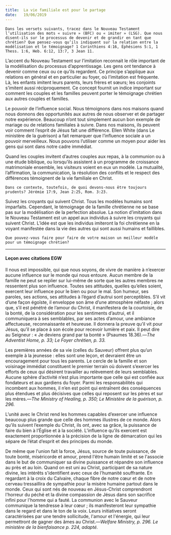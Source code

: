 ```yaml
---
title:  La vie familiale est pour le partage
date:   19/06/2019
---
```


`Dans les versets suivants, tracez dans le Nouveau Testament l’utilisation des mots « suivre » (BFC) ou « imiter » (LSG). Que nous disent-ils sur le processus de devenir et de grandir en tant que chrétien? Que pensez-vous qu’ils indiquent sur la relation entre la modélisation et le témoignage? 1 Corinthiens 4:16, Éphésiens 5:1, 1 Thess. 1:6, Heb. 6:12, 13:7, 3 Jean 11.`

L’accent du Nouveau Testament sur l’imitation reconnait le rôle important de la modélisation du processus d’apprentissage. Les gens ont tendance à devenir comme ceux ou ce qu’ils regardent. Ce principe s’applique aux relations en général et en particulier au foyer, où l’imitation est fréquente. Là, les enfants imitent leurs parents, leurs frères et sœurs; les conjoints s’imitent aussi réciproquement. Ce concept fournit un indice important sur comment les couples et les familles peuvent porter le témoignage chrétien aux autres couples et familles.

Le pouvoir de l’influence social. Nous témoignons dans nos maisons quand nous donnons des opportunités aux autres de nous observer et de partager notre expérience. Beaucoup n’ont tout simplement aucun bon exemple de mariage ou de relations familiales à suivre. Dans nos maisons, ils peuvent voir comment l’esprit de Jésus fait une différence. Ellen White (dans Le ministère de la guérison) a fait remarquer que l’influence sociale a un pouvoir merveilleux. Nous pouvons l’utiliser comme un moyen pour aider les gens qui sont dans notre cadre immédiat.

Quand les couples invitent d’autres couples aux repas, à la communion ou à une étude biblique, ou lorsqu’ils assistent à un programme de croissance matrimoniale ensemble, les visiteurs voient en eux un modèle. La mutualité, l’affirmation, la communication, la résolution des conflits et le respect des différences témoignent de la vie familiale en Christ.

`Dans ce contexte, toutefois, de quoi devons-nous être toujours prudents? Jérémie 17:9, Jean 2:25, Rom. 3:23.`

Suivez les croyants qui suivent Christ. Tous les modèles humains sont imparfaits. Cependant, le témoignage de la famille chrétienne ne se base pas sur la modélisation de la perfection absolue. La notion d’imitation dans le Nouveau Testament est un appel aux individus à suivre les croyants qui suivent Christ. L’idée est que les individus imiteront la foi chrétienne en la voyant manifestée dans la vie des autres qui sont aussi humains et faillibles.

`Que pouvez-vous faire pour faire de votre maison un meilleur modèle pour un témoignage chrétien?`

---

#### Leçon avec citations EGW

Il nous est impossible, qui que nous soyons, de vivre de manière à n’exercer aucune influence sur le monde qui nous entoure. Aucun membre de la famille ne peut se replier sur lui-même de sorte que les autres membres ne ressentent plus son influence. Toutes ses attitudes, quelles qu’elles soient, exercent leur influence pour le bien ou pour le mal. Son humeur, ses paroles, ses actions, ses attitudes à l’égard d’autrui sont perceptibles. S’il vit d’une façon égoïste, il enveloppe son âme d’une atmosphère néfaste ; alors que, s’il est pénétré de l’amour du Christ, il manifestera de la courtoisie, de la bonté, de la considération pour les sentiments d’autrui, et il communiquera à ses semblables, par ses actes d’amour, une ambiance affectueuse, reconnaissante et heureuse. Il donnera la preuve qu’il vit pour Jésus, qu’il se place à son école pour recevoir lumière et paix. Il peut dire au Seigneur : « Je deviens grand par ta bonté » (Psaumes 18.36).—_The Adventist Home, p. 33; Le Foyer chrétien, p. 33._

Les premières années de sa vie (celles du Sauveur) offrent plus qu’un exemple à la jeunesse : elles sont une leçon, et devraient être un encouragement pour tous les parents. Le cercle de la famille et son voisinage immédiat constituent le premier terrain où doivent s’exercer les efforts de ceux qui désirent travailler au relèvement de leurs semblables. Aucune sphère d’activité n’est plus importante que celle qui est confiée aux fondateurs et aux gardiens du foyer. Parmi les responsabilités qui incombent aux hommes, il n’en est point qui entraînent des conséquences plus étendues et plus décisives que celles qui reposent sur les pères et sur les mères.—_The Ministry of Healing, p. 350; Le Ministère de la guérison, p. 296._

L’unité avec le Christ rend les hommes capables d’exercer une influence beaucoup plus grande que celle des hommes illustres de ce monde.  Alors qu’ils suivent l’exemple du Christ, ils ont, avec sa grâce, la puissance de faire du bien à l’Église et à la société.  L’influence qu’ils exercent est exactement proportionnée à la précision de la ligne de démarcation qui les sépare de l’état d’esprit et des principes du monde.

De même que l'union fait la force, Jésus, source de toute puissance, de toute bonté, miséricorde et amour, prend l'être humain limité et se l'associe dans le but de communiquer sa divine puissance et répandre son influence au près et au loin.  Quand on est uni au Christ, participant de sa nature divine, les intérêts s'identifient avec ceux de l'humanité souffrante.  En regardant à la croix du Calvaire, chaque fibre de notre cœur et de notre cerveau tressaillira de sympathie pour la misère humaine partout dans le monde.  Ceux qui sont nés de nouveau en Jésus-Christ comprendront l'horreur du péché et la divine compassion de Jésus dans son sacrifice infini pour l'homme qui a fauté.  La communion avec le Sauveur communique la tendresse à leur cœur ; ils manifesteront leur sympathie dans le regard et dans le ton de la voix.  Leurs initiatives seront caractérisées par une tendre sollicitude, l'amour et l'énergie, qui leur permettront de gagner des âmes au Christ.—_Welfare Ministry, p. 296. Le ministère de la bienfaisance p. 224, adapté._